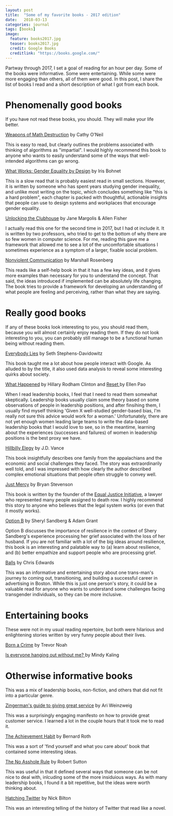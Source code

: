 ```yaml
---
layout: post
title:  "Some of my favorite books - 2017 edition"
date:   2018-03-13
categories: journal
tags: [books]
image:
  feature: books2017.jpg
  teaser: books2017.jpg
  credit: Google Books
  creditlink: "https://books.google.com/"
---
```


<p class="intro"><span class="dropcap">P</span>artway through 2017, I set a goal of reading for an hour per day. Some of the books were informative. Some were entertaining. While some were more engaging than others, all of them were good. In this post, I share the list of books I read and a short description of what I got from each book.

# Phenomenally good books

If you have not read these books, you should. They will make your life better. 

<a href="https://www.amazon.com/Weapons-Math-Destruction-Increases-Inequality/dp/0553418815">Weapons of Math Destruction</a> by Cathy O'Neil

This is easy to read, but clearly outlines the problems associated with thinking of algorithms as "impartial". I would highly recommend this book to anyone who wants to easily understand some of the ways that well-intended  algorithms can go wrong.

<a href="https://www.amazon.com/What-Works-Gender-Equality-Design/dp/0674089030">What Works: Gender Equality by Design</a> by Iris Bohnet

This is a slow read that is probably easiest read in small sections. However, it is written by someone who has spent years studying gender inequality, and unlike most writing on the topic, which concludes something like "this is a hard problem", each chapter is packed with thoughtful, actionable insights that people can use to design systems and workplaces that encourage gender equality.

<a href="https://www.amazon.com/Unlocking-Clubhouse-Women-Computing-Press/dp/0262632691">Unlocking the Clubhouse</a> by Jane Margolis & Allen Fisher

I actually read this one for the second time in 2017, but I had ot include it. It is written by two professors, who tried to get to the bottom of why there are so few women in computer science. For me, reading this gave me a framework that allowed me to see a lot of the uncomfortable situations I sometimes experience as a symptom of a larger, fixable social problem.

<a href="https://www.amazon.com/Nonviolent-Communication-Language-Marshall-Rosenberg/dp/1892005034">Nonviolent Communication</a> by Marshall Rosenberg

This reads like a self-help book in that it has a few key ideas, and it gives more examples than necessary for you to understand the concept. That said, the ideas introduced if implemented can be absolutely life changing. The book tries to provide a framework for developing an understanding of what people are feeling and perceiving, rather than what they are saying.

# Really good books

If any of these books look interesting to you, you should read them, because you will almost certainly enjoy reading them. If they do not look interesting to you, you can probably still manage to be a functional human being without reading them.

<a href="https://www.amazon.com/Everybody-Lies-Internet-About-Really/dp/0062390856">Everybody Lies</a> by Seth Stephens-Davidowitz

This book taught me a lot about how people interact with Google. As alluded to by the title, it also used data analysis to reveal some interesting quirks about society. 

<a href="https://www.amazon.com/What-Happened-Hillary-Rodham-Clinton/dp/1501175564">What Happened</a> by Hillary Rodham Clinton and <a href="https://www.amazon.com/Reset-Fight-Inclusion-Lasting-Change/dp/039959101X">Reset </a> by Ellen Pao

When I read leadership books, I feel that I need to read them somewhat skeptically. Leadership books usually claim some theory based on some observations of people in leadership positions, and after finsihing them, I usually find myself thinking 'Given X well-studied gender-based bias, I'm really not sure this advice would work for a woman.' Unfortunately, there are not yet enough women leading large teams to write the data-based leadership books that I would love to see, so in the meantime, learning about the experiences (successes and failures) of women in leadership positions is the best proxy we have.  

<a href="https://www.amazon.com/Hillbilly-Elegy-Memoir-Family-Culture-ebook/dp/B0166ISAS8">Hillbilly Elegy</a> by J.D. Vance

This book insightfully describes one family from the appalachians and the economic and social challenges they faced. The story was extraordinarily well told, and I was impressed with how clearly the author described complex emotional situations that people often struggle to convey well.  

<a href="https://www.amazon.com/Just-Mercy-Story-Justice-Redemption/dp/081298496X">Just Mercy</a> by Bryan Stevenson

This book is written by the founder of the <a href="https://eji.org/bryan-stevenson">Equal Justice Initiative</a>, a lawyer who represented many people assigned to death row. I highly recommend this story to anyone who believes that the legal system works (or even that it mostly works). 

<a href="https://www.amazon.com/Option-Adversity-Building-Resilience-Finding/dp/1524732680">Option B</a> by Sheryl Sandberg & Adam Grant

Option B discusses the importance of resilience in the context of Shery Sandberg's experience processing her grief associated with the loss of her husband. If you are not familiar with a lot of the big ideas around resilience, this book is an interesting and palatable way to (a) learn about resilience, and (b) better empathize and support people who are processing grief. 

<a href="https://www.amazon.com/BALLS-Takes-Some-Get/dp/162634325X">Balls</a> by Chris Edwards

This was an informative and entertaining story about one trans-man's journey to coming out, transitioning, and building a successful career in advertising in Boston. While this is just one person's story, it could be a valuable read for anyone who wants to understand some challenges facing transgender individuals, so they can be more inclusive. 

# Entertaining books

These were not in my usual reading repertoire, but both were hilarious and enlightening stories written by very funny people about their lives.  

<a href="https://www.amazon.com/Born-Crime-Stories-African-Childhood/dp/0399588175">Born a Crime</a> by Trevor Noah 

<a href="https://www.amazon.com/Everyone-Hanging-Without-Other-Concerns/dp/0307886271">Is everyone hanging out without me? </a> by Mindy Kaling

# Otherwise informative books

This was a mix of leadership books, non-fiction, and others that did not fit into a particular genre. 

<a href="https://www.amazon.com/Zingermans-Guide-Giving-Great-Service/dp/1401301436">Zingerman's guide to giving great service</a> by Ari Weinzweig

This was a surprisingly engaging manifesto on how to provide great customer service. I learned a lot in the couple hours that it took me to read it.  

<a href="https://www.amazon.com/Achievement-Habit-Wishing-Start-Command/dp/0062356100">The Achievement Habit</a> by Bernard Roth

This was a sort of 'find yourself and what you care about' book that contained some interesting ideas. 

<a href="https://www.amazon.co.uk/Asshole-Rule-Civilised-Workplace-Surviving/dp/0749954035">The No Asshole Rule</a> by Robert Sutton

This was useful in that it defined several ways that someone can be not nice to deal with, inlcuding some of the more insiduious ways. As with many leadership books, I found it a bit repetitive, but the ideas were worth thinking about. 

<a href="https://www.amazon.com/Hatching-Twitter-Story-Friendship-Betrayal-ebook/dp/B00CDUVSQ0">Hatching Twitter</a> by Nick Bilton

This was an interesting telling of the history of Twitter that read like a novel. 




